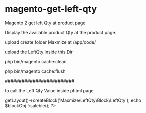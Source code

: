 # magento-get-left-qty
Magento 2 get left Qty at product page

Display the available product Qty at the product page.

upload create folder Maxmize at /app/code/

upload the LeftQty inside this Dir


php bin/magento cache:clean


php bin/magento cache:flush


#########################

to call the Left Qty Value inside phtml page 


<?php

$blockObj= $block->getLayout()->createBlock('Maxmize\LeftQty\Block\LeftQty');

echo $blockObj->saleble();

?>



